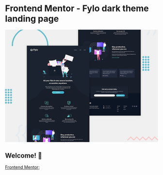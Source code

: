 # Frontend Mentor - Fylo dark theme landing page

![Design preview for the Fylo dark theme landing page challenge](./design/desktop-preview.jpg)

## Welcome! 👋

[Frontend Mentor](https://www.frontendmentor.io);

